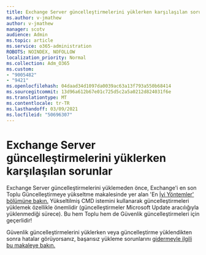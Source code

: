 ```yaml
---
title: Exchange Server güncelleştirmelerini yüklerken karşılaşılan sorunlar
ms.author: v-jmathew
author: v-jmathew
manager: scotv
audience: Admin
ms.topic: article
ms.service: o365-administration
ROBOTS: NOINDEX, NOFOLLOW
localization_priority: Normal
ms.collection: Adm_O365
ms.custom:
- "9005482"
- "9421"
ms.openlocfilehash: 04daad34d1097da0039ac63a13f793a550b68414
ms.sourcegitcommit: 13d96a612b67e01c725d5c2a5a0212d824031f6e
ms.translationtype: MT
ms.contentlocale: tr-TR
ms.lasthandoff: 03/09/2021
ms.locfileid: "50696307"
---
```

# <a name="issues-when-installing-exchange-server-updates"></a>Exchange Server güncelleştirmelerini yüklerken karşılaşılan sorunlar

Exchange Server güncelleştirmelerini yüklemeden önce, Exchange'i en son Toplu Güncelleştirmeye yükseltme makalesinde yer alan 'En [İyi Yöntemler' bölümüne bakın.](https://docs.microsoft.com/Exchange/plan-and-deploy/install-cumulative-updates) Yükseltilmiş CMD istemini kullanarak güncelleştirmeleri yüklemek özellikle önemlidir (güncelleştirmeler Microsoft Update aracılığıyla yüklenmediği sürece). Bu hem Toplu hem de Güvenlik güncelleştirmeleri için geçerlidir!

Güvenlik güncelleştirmelerini yüklerken veya güncelleştirme yüklendikten sonra hatalar görüyorsanız, başarısız yükleme sorunlarını [gidermeyle ilgili bu makaleye bakın.](https://aka.ms/exupdatefaq)
